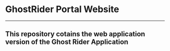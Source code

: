 # GhostRider Portal Website
---
## This repository cotains the web application version of the **Ghost Rider** Application
